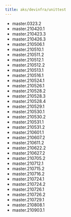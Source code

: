```yaml
---
title: aks/devinfra/unittest
---
```

- master.0323.2
- master.210420.1
- master.210423.3
- master.210426.3
- master.210506.1
- master.210510.1
- master.210511.2
- master.210512.1
- master.210512.2
- master.210513.1
- master.210516.1
- master.210524.1
- master.210526.1
- master.210528.2
- master.210528.3
- master.210528.4
- master.210529.1
- master.210530.1
- master.210530.2
- master.210531.1
- master.210531.2
- master.210601.1
- master.210607.2
- master.210611.2
- master.210622.2
- master.210627.2
- master.210705.2
- master.210712.1
- master.210715.2
- master.210716.2
- master.210724.1
- master.210724.2
- master.210726.1
- master.210726.2
- master.210729.1
- master.210808.1
- master.210903.1
